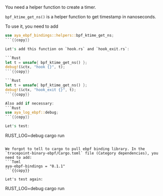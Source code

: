 You need a helper function to create a timer.

`bpf_ktime_get_ns()` is a helper function to get timestamp in nanoseconds.

To use it, you need to add

```Rust
use aya_ebpf_bindings::helpers::bpf_ktime_get_ns;
```{{copy}}

Let's add this function on `hook.rs` and `hook_exit.rs`:

```Rust
let t = unsafe{ bpf_ktime_get_ns() };
debug!(&ctx, "hook {}", t);
```{{copy}}

```Rust
let t = unsafe{ bpf_ktime_get_ns() };
debug!(&ctx, "hook_exit {}", t);
```{{copy}}

Also add if necessary:
```Rust
use aya_log_ebpf::debug;
```{{copy}}

Let's test:

```
RUST_LOG=debug cargo run
```{{exec interrupt}}

We forgot to tell to cargo to pull ebpf binding library. In the `tracepoint-binary-ebpf/Cargo.toml` file (Category dependencies), you need to add:
```Toml
aya-ebpf-bindings = "0.1.1"
```{{copy}}

Let's test again:

```
RUST_LOG=debug cargo run
```{{exec interrupt}}



